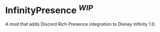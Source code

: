 # InfinityPresence <sup>*WIP*</sup>
A mod that adds Discord Rich Presence integration to Disney Infinity 1.0.
